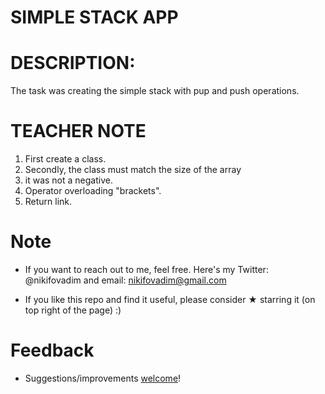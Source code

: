 # SIMPLE STACK APP

# DESCRIPTION:
The task was creating the simple stack with pup and push operations.

# TEACHER NOTE
1. First create a class.
2. Secondly, the class must match the size of the array
3. it was not a negative.
4. Operator overloading "brackets".
5. Return link.

# Note
* If you want to reach out to me, feel free. Here's my Twitter: @nikifovadim and email: nikifovadim@gmail.com

* If you like this repo and find it useful, please consider ★ starring it (on top right of the page) :)

# Feedback
* Suggestions/improvements [welcome](https://github.com/vnikifirov/CPP/issues)!